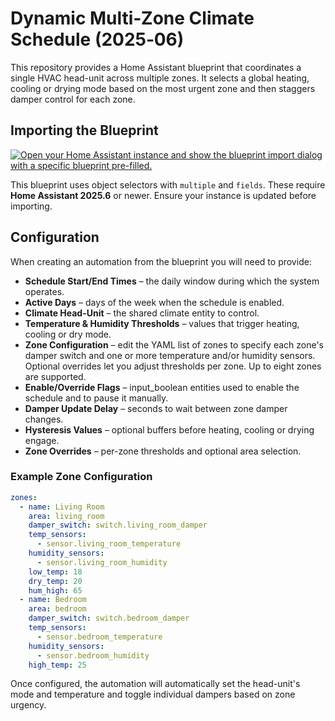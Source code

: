 # Dynamic Multi‑Zone Climate Schedule (2025‑06)

This repository provides a Home Assistant blueprint that coordinates a single HVAC head-unit across multiple zones. It selects a global heating, cooling or drying mode based on the most urgent zone and then staggers damper control for each zone.

## Importing the Blueprint

[![Open your Home Assistant instance and show the blueprint import dialog with a specific blueprint pre-filled.](https://my.home-assistant.io/badges/blueprint_import.svg)](https://my.home-assistant.io/redirect/blueprint_import/?blueprint_url=https%3A%2F%2Fgithub.com%2Fbarneyonline%2Fha-multi-zone-climate%2Fblob%2Fmain%2Fblueprints%2Fautomation%2Fmulti_zone_climate.yaml)

This blueprint uses object selectors with `multiple` and `fields`. These require
**Home Assistant 2025.6** or newer. Ensure your instance is updated before
importing.

## Configuration

When creating an automation from the blueprint you will need to provide:

- **Schedule Start/End Times** – the daily window during which the system operates.
- **Active Days** – days of the week when the schedule is enabled.
- **Climate Head-Unit** – the shared climate entity to control.
- **Temperature & Humidity Thresholds** – values that trigger heating, cooling or dry mode.
- **Zone Configuration** – edit the YAML list of zones to specify each zone's damper switch and one or more temperature and/or humidity sensors. Optional overrides let you adjust thresholds per zone. Up to eight zones are supported.
- **Enable/Override Flags** – input_boolean entities used to enable the schedule and to pause it manually.
- **Damper Update Delay** – seconds to wait between zone damper changes.
- **Hysteresis Values** – optional buffers before heating, cooling or drying engage.
- **Zone Overrides** – per-zone thresholds and optional area selection.

### Example Zone Configuration

```yaml
zones:
  - name: Living Room
    area: living_room
    damper_switch: switch.living_room_damper
    temp_sensors:
      - sensor.living_room_temperature
    humidity_sensors:
      - sensor.living_room_humidity
    low_temp: 18
    dry_temp: 20
    hum_high: 65
  - name: Bedroom
    area: bedroom
    damper_switch: switch.bedroom_damper
    temp_sensors:
      - sensor.bedroom_temperature
    humidity_sensors:
      - sensor.bedroom_humidity
    high_temp: 25
```

Once configured, the automation will automatically set the head-unit's mode and temperature and toggle individual dampers based on zone urgency.
